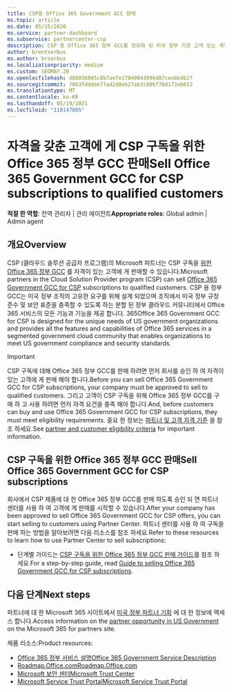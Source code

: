 ```yaml
---
title: CSP용 Office 365 Government GCC 판매
ms.topic: article
ms.date: 05/15/2020
ms.service: partner-dashboard
ms.subservice: partnercenter-csp
description: CSP 용 Office 365 정부 GCC를 정규화 된 미국 정부 기관 고객 또는 계약자에 게 판매 하는 데 필요한 단계 및 요구 사항을 알아봅니다.
author: brentserbus
ms.author: brserbus
ms.localizationpriority: medium
ms.custom: SEOMAY.20
ms.openlocfilehash: d88936845c8b7ae7e17840843896d87ceebb4b2f
ms.sourcegitcommit: 7063fdddee77ad2d8e627ab3c806f76d173ab652
ms.translationtype: MT
ms.contentlocale: ko-KR
ms.lasthandoff: 05/19/2021
ms.locfileid: "110147805"
---
```

# <a name="sell-office-365-government-gcc-for-csp-subscriptions-to-qualified-customers"></a><span data-ttu-id="d3c5e-103">자격을 갖춘 고객에 게 CSP 구독을 위한 Office 365 정부 GCC 판매</span><span class="sxs-lookup"><span data-stu-id="d3c5e-103">Sell Office 365 Government GCC for CSP subscriptions to qualified customers</span></span>

<span data-ttu-id="d3c5e-104">**적절 한 역할**: 전역 관리자 | 관리 에이전트</span><span class="sxs-lookup"><span data-stu-id="d3c5e-104">**Appropriate roles**: Global admin | Admin agent</span></span>


## <a name="overview"></a><span data-ttu-id="d3c5e-105">개요</span><span class="sxs-lookup"><span data-stu-id="d3c5e-105">Overview</span></span>

<span data-ttu-id="d3c5e-106">CSP (클라우드 솔루션 공급자 프로그램)의 Microsoft 파트너는 CSP 구독을 [위한 Office 365 정부 GCC](https://www.microsoft.com/microsoft-365/partners/governmentforCSP) 를 자격이 있는 고객에 게 판매할 수 있습니다.</span><span class="sxs-lookup"><span data-stu-id="d3c5e-106">Microsoft partners in the Cloud Solution Provider program (CSP) can sell [Office 365 Government GCC for CSP](https://www.microsoft.com/microsoft-365/partners/governmentforCSP) subscriptions to qualified customers.</span></span> <span data-ttu-id="d3c5e-107">CSP 용 정부 GCC는 미국 정부 조직의 고유한 요구를 위해 설계 되었으며 조직에서 미국 정부 규정 준수 및 보안 표준을 충족할 수 있도록 하는 분할 된 정부 클라우드 커뮤니티에서 Office 365 서비스의 모든 기능과 기능을 제공 합니다. 365</span><span class="sxs-lookup"><span data-stu-id="d3c5e-107">Office 365 Government GCC for CSP is designed for the unique needs of US government organizations and provides all the features and capabilities of Office 365 services in a segmented government cloud community that enables organizations to meet US government compliance and security standards.</span></span> 

>[!IMPORTANT] 
><span data-ttu-id="d3c5e-108">CSP 구독에 대해 Office 365 정부 GCC를 판매 하려면 먼저 회사를 승인 하 여 자격이 있는 고객에 게 판매 해야 합니다.</span><span class="sxs-lookup"><span data-stu-id="d3c5e-108">Before you can sell Office 365 Government GCC for CSP subscriptions, your company must be approved to sell to qualified customers.</span></span> <span data-ttu-id="d3c5e-109">그리고 고객이 CSP 구독을 위해 Office 365 정부 GCC를 구매 하 고 사용 하려면 먼저 자격 요건을 충족 해야 합니다.</span><span class="sxs-lookup"><span data-stu-id="d3c5e-109">And, before customers can buy and use Office 365 Government GCC for CSP subscriptions, they must meet eligibility requirements.</span></span> <span data-ttu-id="d3c5e-110">중요 한 정보는 [파트너 및 고객 자격 기준](csp-gcc-validate.md) 을 참조 하세요.</span><span class="sxs-lookup"><span data-stu-id="d3c5e-110">See [partner and customer eligibility criteria](csp-gcc-validate.md) for important information.</span></span>


## <a name="sell-office-365-government-gcc-for-csp-subscriptions"></a><span data-ttu-id="d3c5e-111">CSP 구독을 위한 Office 365 정부 GCC 판매</span><span class="sxs-lookup"><span data-stu-id="d3c5e-111">Sell Office 365 Government GCC for CSP subscriptions</span></span>

<span data-ttu-id="d3c5e-112">회사에서 CSP 제품에 대 한 Office 365 정부 GCC를 판매 하도록 승인 되 면 파트너 센터를 사용 하 여 고객에 게 판매를 시작할 수 있습니다.</span><span class="sxs-lookup"><span data-stu-id="d3c5e-112">After your company has been approved to sell Office 365 Government GCC for CSP offers, you can start selling to customers using Partner Center.</span></span> <span data-ttu-id="d3c5e-113">파트너 센터를 사용 하 여 구독을 판매 하는 방법을 알아보려면 다음 리소스를 참조 하세요.</span><span class="sxs-lookup"><span data-stu-id="d3c5e-113">Refer to these resources to learn how to use Partner Center to sell subscriptions:</span></span> 

- <span data-ttu-id="d3c5e-114">단계별 가이드는 [CSP 구독을 위한 Office 365 정부 GCC 판매 가이드](https://go.microsoft.com/fwlink/?linkid=2007323)를 참조 하세요.</span><span class="sxs-lookup"><span data-stu-id="d3c5e-114">For a step-by-step guide, read [Guide to selling Office 365 Government GCC for CSP subscriptions](https://go.microsoft.com/fwlink/?linkid=2007323).</span></span>  


## <a name="next-steps"></a><span data-ttu-id="d3c5e-115">다음 단계</span><span class="sxs-lookup"><span data-stu-id="d3c5e-115">Next steps</span></span>

<span data-ttu-id="d3c5e-116">파트너에 대 한 Microsoft 365 사이트에서 [미국 정부 파트너 기회](https://www.microsoft.com/microsoft-365/partners/governmentforCSP) 에 대 한 정보에 액세스 합니다.</span><span class="sxs-lookup"><span data-stu-id="d3c5e-116">Access information on the [partner opportunity in US Government](https://www.microsoft.com/microsoft-365/partners/governmentforCSP) on the Microsoft 365 for partners site.</span></span>

<span data-ttu-id="d3c5e-117">제품 리소스:</span><span class="sxs-lookup"><span data-stu-id="d3c5e-117">Product resources:</span></span>

- [<span data-ttu-id="d3c5e-118">Office 365 정부 서비스 설명</span><span class="sxs-lookup"><span data-stu-id="d3c5e-118">Office 365 Government Service Description</span></span>](/office365/servicedescriptions/office-365-platform-service-description/office-365-us-government/office-365-us-government)
- [<span data-ttu-id="d3c5e-119">Roadmap.Office.com</span><span class="sxs-lookup"><span data-stu-id="d3c5e-119">Roadmap.Office.com</span></span>](https://products.office.com/business/office-365-roadmap)
- [<span data-ttu-id="d3c5e-120">Microsoft 보안 센터</span><span class="sxs-lookup"><span data-stu-id="d3c5e-120">Microsoft Trust Center</span></span>](https://www.microsoft.com/TrustCenter/)
- [<span data-ttu-id="d3c5e-121">Microsoft Service Trust Portal</span><span class="sxs-lookup"><span data-stu-id="d3c5e-121">Microsoft Service Trust Portal</span></span>](https://aka.ms/STP)
